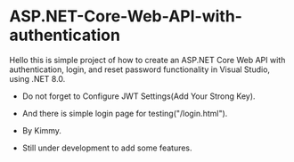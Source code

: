 ﻿# ASP.NET-Core-Web-API-with-authentication
Hello this is simple project of how to create an ASP.NET Core Web API with authentication, login, and reset password functionality in Visual Studio, using .NET 8.0.

- Do not forget to Configure JWT Settings(Add Your Strong Key).

- And there is simple login page for testing("/login.html").

- By Kimmy.

- Still under development to add some features.
